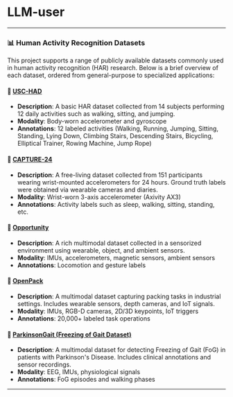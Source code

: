 # LLM-user
---
### 📊 Human Activity Recognition Datasets

This project supports a range of publicly available datasets commonly used in human activity recognition (HAR) research. 
Below is a brief overview of each dataset, ordered from general-purpose to specialized applications:

#### 📁 [USC-HAD](https://sipi.usc.edu/had/)
- **Description**: A basic HAR dataset collected from 14 subjects performing 12 daily activities such as walking, sitting, and jumping.
- **Modality**: Body-worn accelerometer and gyroscope
- **Annotations**: 12 labeled activities (Walking, Running, Jumping, Sitting, Standing, Lying Down, Climbing Stairs, Descending Stairs, Bicycling, Elliptical Trainer, Rowing Machine, Jump Rope)

#### 📁 [CAPTURE-24](https://ora.ox.ac.uk/objects/uuid:99d7c092-d865-4a19-b096-cc16440cd001)
- **Description**: A free-living dataset collected from 151 participants wearing wrist-mounted accelerometers for 24 hours. Ground truth labels were obtained via wearable cameras and diaries.
- **Modality**: Wrist-worn 3-axis accelerometer (Axivity AX3)
- **Annotations**: Activity labels such as sleep, walking, sitting, standing, etc.

#### 📁 [Opportunity](https://archive.ics.uci.edu/ml/datasets/opportunity+activity+recognition)
- **Description**: A rich multimodal dataset collected in a sensorized environment using wearable, object, and ambient sensors.
- **Modality**: IMUs, accelerometers, magnetic sensors, ambient sensors
- **Annotations**: Locomotion and gesture labels

#### 📁 [OpenPack](https://open-pack.github.io/)
- **Description**: A multimodal dataset capturing packing tasks in industrial settings. Includes wearable sensors, depth cameras, and IoT signals.
- **Modality**: IMUs, RGB-D cameras, 2D/3D keypoints, IoT triggers
- **Annotations**: 20,000+ labeled task operations

#### 📁 [ParkinsonGait (Freezing of Gait Dataset)](https://data.mendeley.com/datasets/r8gmbtv7w2/3)
- **Description**: A multimodal dataset for detecting Freezing of Gait (FoG) in patients with Parkinson's Disease. Includes clinical annotations and sensor recordings.
- **Modality**: EEG, IMUs, physiological signals
- **Annotations**: FoG episodes and walking phases
---
